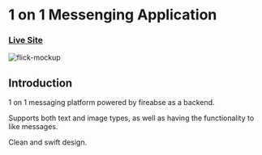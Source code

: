 # 1 on 1 Messenging Application

### [Live Site](https://www.flickmessenger.com)

![flick-mockup](https://user-images.githubusercontent.com/110155852/188305261-ddd39609-bd71-4627-8951-c1f29c5f5324.png)

## Introduction

1 on 1 messaging platform powered by fireabse as a backend. 

Supports both text and image types, as well as having the functionality to like messages. 

Clean and swift design.
